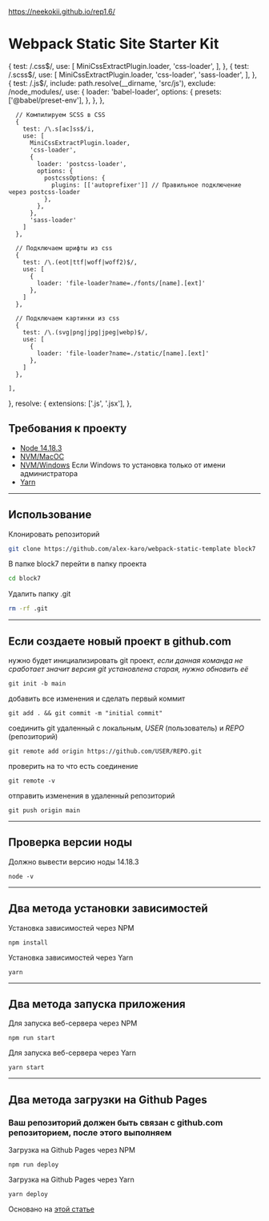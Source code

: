 https://neekokii.github.io/rep1.6/
# Webpack Static Site Starter Kit
{
        test: /\.css$/,
        use: [
          MiniCssExtractPlugin.loader,
          'css-loader',
        ],
      },
      {
        test: /\.scss$/,
        use: [
          MiniCssExtractPlugin.loader,
          'css-loader',
          'sass-loader',
        ],
      },
      {
        test: /\.js$/,
        include: path.resolve(__dirname, 'src/js'),
        exclude: /node_modules/,
        use: {
          loader: 'babel-loader',
          options: {
            presets: ['@babel/preset-env'],
          },
        },
      },

      // Компилируем SCSS в CSS
      {
        test: /\.s[ac]ss$/i,
        use: [
          MiniCssExtractPlugin.loader,
          'css-loader',
          {
            loader: 'postcss-loader',
            options: {
              postcssOptions: {
                plugins: [['autoprefixer']] // Правильное подключение через postcss-loader
              },
            },
          },
          'sass-loader'
        ]
      },

      // Подключаем шрифты из css
      {
        test: /\.(eot|ttf|woff|woff2)$/,
        use: [
          {
            loader: 'file-loader?name=./fonts/[name].[ext]'
          },
        ]
      },

      // Подключаем картинки из css
      {
        test: /\.(svg|png|jpg|jpeg|webp)$/,
        use: [
          {
            loader: 'file-loader?name=./static/[name].[ext]'
          },
        ]
      },

    ],
  },
  resolve: {
    extensions: ['.js', '.jsx'],
  },
## Требования к проекту

- [Node 14.18.3](https://nodejs.org/download/release/v14.18.3/)
- [NVM/MacOC](https://tecadmin.net/install-nvm-macos-with-homebrew/)
- [NVM/Windows](https://github.com/coreybutler/nvm-windows/releases) Если Windows то установка только от имени администратора
- [Yarn](https://yarnpkg.com/)

---

## Использование

Клонировать репозиторий

```bash
git clone https://github.com/alex-karo/webpack-static-template block7
```

В папке block7 перейти в папку проекта

```bash
cd block7
```

Удалить папку .git

```bash
rm -rf .git
```

---

## Если создаете новый проект в github.com

нужно будет инициализировать git проект, _если данная команда не сработает значит версия git установлена старая, нужно обновить её_

```properties
git init -b main
```

добавить все изменения и сделать первый коммит

```properties
git add . && git commit -m "initial commit"
```

соединить git удаленный с локальным, *USER* (пользователь) и *REPO* (репозиторий)

```properties
git remote add origin https://github.com/USER/REPO.git
```

проверить на то что есть соединение

```properties
git remote -v
```

отправить изменения в удаленный репозиторий

```properties
git push origin main
```

---

## Проверка версии ноды

Должно вывести версию ноды 14.18.3

```properties
node -v
```

---

## Два метода установки зависимостей

Установка зависимостей через NPM

```properties
npm install
```

Установка зависимостей через Yarn

```properties
yarn
```

---

## Два метода запуска приложения

Для запуска веб-сервера через NPM

```properties
npm run start
```

Для запуска веб-сервера через Yarn

```properties
yarn start
```

---

## Два метода загрузки на Github Pages

### Ваш репозиторий должен быть связан с github.com репозиторием, после этого выполняем

Загрузка на Github Pages через NPM

```properties
npm run deploy
```

Загрузка на Github Pages через Yarn

```properties
yarn deploy
```

Основано на [этой статье](https://hackernoon.com/lets-start-with-webpack-4-91a0f1dba02e)
